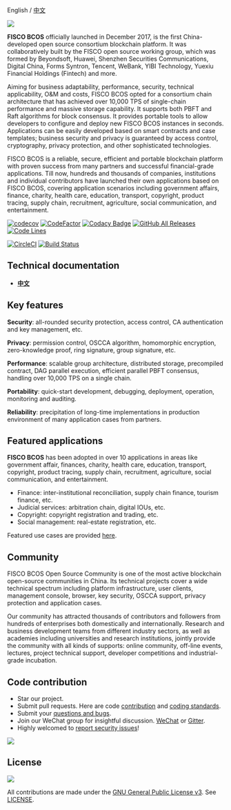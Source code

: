 English / [中文](docs/README_CN.md)

![](docs/images/FISCO_BCOS_Logo.svg)

**FISCO BCOS** officially launched in December 2017, is the first China-developed open source consortium blockchain platform. It was collaboratively built by the FISCO open source working group, which was formed by Beyondsoft, Huawei, Shenzhen Securities Communications, Digital China, Forms Syntron, Tencent, WeBank, YIBI Technology, Yuexiu Financial Holdings (Fintech) and more.

Aiming for business adaptability, performance, security, technical applicability, O&M and costs, FISCO BCOS opted for a consortium chain architecture that has achieved over 10,000 TPS of single-chain performance and massive storage capability. It supports both PBFT and Raft algorithms for block consensus. It provides portable tools to allow developers to configure and deploy new FISCO BCOS instances in seconds. Applications can be easily developed based on smart contracts and case templates; business security and privacy is guaranteed by access control, cryptography, privacy protection, and other sophisticated technologies.

FISCO BCOS is a reliable, secure, efficient and portable blockchain platform with proven success from many partners and successful financial-grade applications. Till now, hundreds and thousands of companies, institutions and individual contributors have launched their own applications based on FISCO BCOS, covering application scenarios including government affairs, finance, charity, health care, education, transport, copyright, product tracing, supply chain, recruitment, agriculture, social communication, and entertainment.

[![codecov](https://codecov.io/gh/FISCO-BCOS/FISCO-BCOS/branch/master/graph/badge.svg)](https://codecov.io/gh/FISCO-BCOS/FISCO-BCOS) [![CodeFactor](https://www.codefactor.io/repository/github/fisco-bcos/FISCO-BCOS/badge)](https://www.codefactor.io/repository/github/fisco-bcos/FISCO-BCOS) [![Codacy Badge](https://api.codacy.com/project/badge/Grade/08552871ee104fe299b00bc79f8a12b9)](https://www.codacy.com/app/fisco-dev/FISCO-BCOS?utm_source=github.com&amp;utm_medium=referral&amp;utm_content=FISCO-BCOS/FISCO-BCOS&amp;utm_campaign=Badge_Grade) [![GitHub All Releases](https://img.shields.io/github/downloads/FISCO-BCOS/FISCO-BCOS/total.svg)](https://github.com/FISCO-BCOS/FISCO-BCOS) [![Code Lines](https://tokei.rs/b1/github/FISCO-BCOS/FISCO-BCOS?category=code)](https://github.com/FISCO-BCOS/FISCO-BCOS)

[![CircleCI](https://circleci.com/gh/FISCO-BCOS/FISCO-BCOS.svg?style=shield)](https://circleci.com/gh/FISCO-BCOS/FISCO-BCOS)  [![Build Status](https://travis-ci.org/FISCO-BCOS/FISCO-BCOS.svg)](https://travis-ci.org/FISCO-BCOS/FISCO-BCOS)


## Technical documentation

- [**中文**](https://fisco-bcos-documentation.readthedocs.io/zh_CN/latest/)


## Key features

**Security**: all-rounded security protection, access control, CA authentication and key management, etc.

**Privacy**: permission control, OSCCA algorithm, homomorphic encryption, zero-knowledge proof, ring signature, group signature, etc.

**Performance**: scalable group architecture, distributed storage, precompiled contract, DAG parallel execution, efficient parallel PBFT consensus, handling over 10,000 TPS on a single chain.

**Portability**: quick-start development, debugging, deployment, operation, monitoring and auditing.

**Reliability**: precipitation of long-time implementations in production environment of many application cases from partners.

## Featured applications

**FISCO BCOS** has been adopted in over 10 applications in areas like government affair, finances, charity, health care, education, transport, copyright, product tracing, supply chain, recruitment, agriculture, social communication, and entertainment. 

- Finance: inter-institutional reconciliation, supply chain finance, tourism finance, etc.
- Judicial services: arbitration chain, digital IOUs, etc.
- Copyright: copyright registration and trading, etc.
- Social management: real-estate registration, etc.

Featured use cases are provided [here](http://www.fisco-bcos.org/assets/docs/FISCO%20BCOS%20-%20Featured%20Cases.pdf).

## Community

FISCO BCOS Open Source Community is one of the most active blockchain open-source communities in China. Its technical projects cover a wide technical spectrum including platform infrastructure, user clients, management console, browser, key security, OSCCA support, privacy protection and application cases.

Our community has attracted thousands of contributors and followers from hundreds of enterprises both domestically and internationally. Research and business development teams from different industry sectors, as well as academies including universities and research institutions, jointly provide the community with all kinds of supports: online community, off-line events, lectures, project technical support, developer competitions and industrial-grade incubation.

## Code contribution

- Star our project.
- Submit pull requests. Here are code [contribution](https://mp.weixin.qq.com/s/hEn2rxqnqp0dF6OKH6Ua-A) and [coding standards](CODING_STYLE.md).
- Submit your [questions and bugs](https://github.com/FISCO-BCOS/FISCO-BCOS/issues).
- Join our WeChat group for insightful discussion. [WeChat](https://github.com/FISCO-BCOS/FISCO-BCOS-DOC/blob/release-2.0/images/community/WeChatQR.jpg) or [Gitter](https://gitter.im/fisco-bcos/Lobby).
- Highly welcomed to [report security issues](https://security.webank.com)!

![](https://media.githubusercontent.com/media/FISCO-BCOS/LargeFiles/master/images/QR_image_en.png)

## License

[![](https://img.shields.io/github/license/FISCO-BCOS/FISCO-BCOS.svg)](LICENSE)

All contributions are made under the [GNU General Public License v3](https://www.gnu.org/licenses/gpl-3.0.en.html). See [LICENSE](LICENSE).
